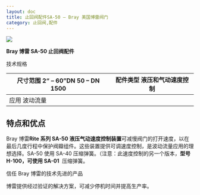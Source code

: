```yaml
---
layout: doc
title: 止回阀配件SA-50 – Bray 美国博雷阀门
category: 止回阀,配件
---
```


![](/2022/11/download-1-2.png)

**Bray 博雷 SA-50 止回阀配件**

技术规格

| 尺寸范围 2“ – 60”DN 50 – DN 1500 | 配件类型 液压和气动速度控制 |
| -------------------------------- | --------------------------- |
| 应用 波动流量                    |                             |

## 特点和优点

Bray 博雷**Rite 系列 SA-50 液压气动速度控制装置**可减慢阀门的打开速度，以在最后几度行程中保护阀瓣组件。这些装置提供可调速度控制，是波动流量应用的理想选择。SA-50 使用 SA-40 压缩弹簧。（注意：此速度控制的另一个版本，**型号 H-100，可使用 SA-01**  压缩弹簧。

信任 Bray 博雷的技术先进的产品

博雷提供经过验证的解决方案，可减少停机时间并提高生产率。
